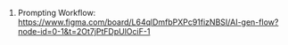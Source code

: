 1. Prompting Workflow: https://www.figma.com/board/L64qlDmfbPXPc91fizNBSI/AI-gen-flow?node-id=0-1&t=2Ot7jPtFDpUlOciF-1